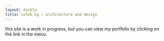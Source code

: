 ```yaml
---
layout: double
title: caleb ng — architecture and design
---
```

this site is a work in progress, but you can view my portfolio by clicking on the link in the menu. 
